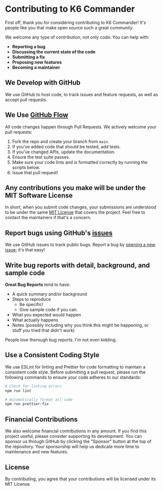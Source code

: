 # Contributing to K6 Commander

First off, thank you for considering contributing to K6 Commander! It's people like you that make open source such a great community.

We welcome any type of contribution, not only code. You can help with:
* **Reporting a bug**
* **Discussing the current state of the code**
* **Submitting a fix**
* **Proposing new features**
* **Becoming a maintainer**

## We Develop with GitHub
We use GitHub to host code, to track issues and feature requests, as well as accept pull requests.

## We Use [GitHub Flow](https://guides.github.com/introduction/flow/index.html)
All code changes happen through Pull Requests. We actively welcome your pull requests:
1. Fork the repo and create your branch from `main`.
2. If you've added code that should be tested, add tests.
3. If you've changed APIs, update the documentation.
4. Ensure the test suite passes.
5. Make sure your code lints and is formatted correctly by running the scripts below.
6. Issue that pull request!

## Any contributions you make will be under the MIT Software License
In short, when you submit code changes, your submissions are understood to be under the same [MIT License](http://choosealicense.com/licenses/mit/) that covers the project. Feel free to contact the maintainers if that's a concern.

## Report bugs using GitHub's [issues](https://github.com/your-username/k6-commander/issues)
We use GitHub issues to track public bugs. Report a bug by [opening a new issue](https://github.com/your-username/k6-commander/issues/new/choose); it's that easy!

## Write bug reports with detail, background, and sample code
**Great Bug Reports** tend to have:
- A quick summary and/or background
- Steps to reproduce
  - Be specific!
  - Give sample code if you can.
- What you expected would happen
- What actually happens
- Notes (possibly including why you think this might be happening, or stuff you tried that didn't work)

People *love* thorough bug reports. I'm not even kidding.

## Use a Consistent Coding Style
We use ESLint for linting and Prettier for code formatting to maintain a consistent code style. Before submitting a pull request, please run the following commands to ensure your code adheres to our standards:

```bash
# Check for linting errors
npm run lint

# Automatically format all code
npm run prettier:fix
```

## Financial Contributions
We also welcome financial contributions in any amount. If you find this project useful, please consider supporting its development. You can sponsor us through GitHub by clicking the "Sponsor" button at the top of the repository. Your sponsorship will help us dedicate more time to maintenance and new features.

## License
By contributing, you agree that your contributions will be licensed under its MIT License.
